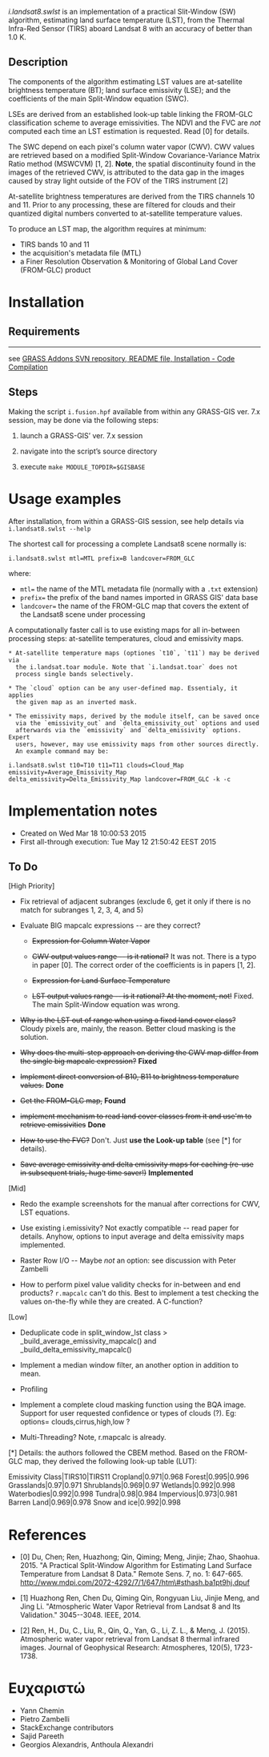 *i.landsat8.swlst* is an implementation of a practical Slit-Window (SW)
algorithm, estimating land surface temperature (LST), from the Thermal Infra-Red
Sensor (TIRS) aboard Landsat 8 with an accuracy of better than 1.0 K.

## Description

The components of the algorithm estimating LST values are at-satellite
brightness temperature (BT); land surface emissivity (LSE); and the coefficients of
the main Split-Window equation (SWC).

LSEs are derived from an established look-up table linking the FROM-GLC
classification scheme to average emissivities. The NDVI and the FVC are *not*
computed each time an LST estimation is requested. Read [0] for details.

The SWC depend on each pixel's column water vapor (CWV). CWV values are
retrieved based on a modified Split-Window Covariance-Variance Matrix Ratio
method (MSWCVM) [1, 2]. **Note**, the spatial discontinuity found in the images of
the retrieved CWV, is attributed to the data gap in the images caused by stray
light outside of the FOV of the TIRS instrument [2]

At-satellite brightness temperatures are derived from the TIRS channels 10 and
11. Prior to any processing, these are filtered for clouds and their quantized
digital numbers converted to at-satellite temperature values.

To produce an LST map, the algorithm requires at minimum:

- TIRS bands 10 and 11
- the acquisition's metadata file (MTL)
- a Finer Resolution Observation & Monitoring of Global Land Cover (FROM-GLC) product

Installation
============

## Requirements
------------

see [GRASS Addons SVN repository, README file, Installation - Code Compilation](https://svn.osgeo.org/grass/grass-addons/README)

## Steps

Making the script `i.fusion.hpf` available from within any GRASS-GIS ver. 7.x session, may be done via the following steps:

1.  launch a GRASS-GIS’ ver. 7.x session

2.  navigate into the script’s source directory

3.  execute `make MODULE_TOPDIR=$GISBASE`

Usage examples
==============

After installation, from within a GRASS-GIS session, see help details via `i.landsat8.swlst --help`

The shortest call for processing a complete Landsat8 scene normally is:

<div class="code">

    i.landsat8.swlst mtl=MTL prefix=B landcover=FROM_GLC

</div>

where:

- `mtl=` the name of the MTL metadata file (normally with a `.txt` extension)
- `prefix=` the prefix of the band names imported in GRASS GIS' data base
- `landcover=` the name of the FROM-GLC map that covers the extent of the
  Landsat8 scene under processing

A computationally faster call is to use existing maps for all in-between
processing steps: at-satellite temperatures, cloud and emissivity maps.

    * At-satellite temperature maps (optiones `t10`, `t11`) may be derived via
      the i.landsat.toar module. Note that `i.landsat.toar` does not
      process single bands selectively.

    * The `cloud` option can be any user-defined map. Essentialy, it applies
      the given map as an inverted mask.
      
    * The emissivity maps, derived by the module itself, can be saved once
      via the `emissivity_out` and `delta_emissivity_out` options and used
      afterwards via the `emissivity` and `delta_emissivity` options. Expert
      users, however, may use emissivity maps from other sources directly.
      An example command may be:

<div class="code">

    i.landsat8.swlst t10=T10 t11=T11 clouds=Cloud_Map emissivity=Average_Emissivity_Map delta_emissivity=Delta_Emissivity_Map landcover=FROM_GLC -k -c 

</div>


Implementation notes
====================

- Created on Wed Mar 18 10:00:53 2015
- First all-through execution: Tue May 12 21:50:42 EEST 2015


## To Do

[High Priority]

- Fix retrieval of adjacent subranges (exclude 6, get it only if there is no
  match for subranges 1, 2, 3, 4, and 5)

- Evaluate BIG mapcalc expressions -- are they correct?
    - ~~Expression for Column Water Vapor~~

    - ~~CWV output values range -- is it rational?~~ It was not. There is a
      typo in paper [0]. The correct order of the coefficients is in papers [1, 2].

    - ~~Expression for Land Surface Temperature~~

    - ~~LST output values range -- is it rational?  At the moment, not!~~
      Fixed. The main Split-Window equation was wrong.

- ~~Why is the LST out of range when using a fixed land cover class?~~ Cloudy
  pixels are, mainly, the reason. Better cloud masking is the solution.
- ~~Why does the multi-step approach on deriving the CWV map differ from the single big mapcalc expression?~~ **Fixed**
- ~~Implement direct conversion of B10, B11 to brightness temperature values.~~  **Done**
- ~~Get the FROM-GLC map,~~ **Found**
- ~~implement mechanism to read land cover classes from it
  and use'm to retrieve emissivities~~ **Done**
- ~~How to use the FVC?~~ Don't. Just **use the Look-up table** (see [\*] for details).
- ~~Save average emissivity and delta emissivity maps for caching (re-use in
  subsequent trials, huge time saver!)~~ **Implemented**

[Mid]

- Redo the example screenshots for the manual after corrections for CWV, LST
  equations.

- Use existing i.emissivity?  Not exactly compatible -- read paper for details.
  Anyhow, options to input average and delta emissivity maps implemented.

- Raster Row I/O -- Maybe *not* an option: see discussion with Peter
  Zambelli

- How to perform pixel value validity checks for in-between and end products?
  `r.mapcalc` can't do this. Best to implement a test checking the values
  on-the-fly while they are created. A C-function?

[Low]

- Deduplicate code in split_window_lst class >
  _build_average_emissivity_mapcalc() and _build_delta_emissivity_mapcalc()

- Implement a median window filter, an another option in addition to mean.

- Profiling

- Implement a complete cloud masking function using the BQA image. Support for
  user requested confidence or types of clouds (?). Eg: options=
  clouds,cirrus,high,low ?

- Multi-Threading? Note, r.mapcalc is already.


[\*] Details: the authors followed the CBEM method. Based on the FROM-GLC map,
they derived the following look-up table (LUT):

Emissivity Class|TIRS10|TIRS11
Cropland|0.971|0.968
Forest|0.995|0.996
Grasslands|0.97|0.971
Shrublands|0.969|0.97
Wetlands|0.992|0.998
Waterbodies|0.992|0.998
Tundra|0.98|0.984
Impervious|0.973|0.981
Barren Land|0.969|0.978
Snow and ice|0.992|0.998

References
==========

-   [0] Du, Chen; Ren, Huazhong; Qin, Qiming; Meng, Jinjie; Zhao,
    Shaohua. 2015. "A Practical Split-Window Algorithm for Estimating
    Land Surface Temperature from Landsat 8 Data." Remote Sens. 7, no.
    1: 647-665.
    http://www.mdpi.com/2072-4292/7/1/647/htm\#sthash.ba1pt9hj.dpuf

-   [1] Huazhong Ren, Chen Du, Qiming Qin, Rongyuan Liu, Jinjie Meng,
    and Jing Li. "Atmospheric Water Vapor Retrieval from Landsat 8 and
    Its Validation." 3045--3048. IEEE, 2014.

-   [2] Ren, H., Du, C., Liu, R., Qin, Q., Yan, G., Li, Z. L., & Meng, J.
    (2015). Atmospheric water vapor retrieval from Landsat 8 thermal infrared
    images. Journal of Geophysical Research: Atmospheres, 120(5), 1723-1738.

Ευχαριστώ
=========

- Yann Chemin
- Pietro Zambelli
- StackExchange contributors
- Sajid Pareeth
- Georgios Alexandris, Anthoula Alexandri
